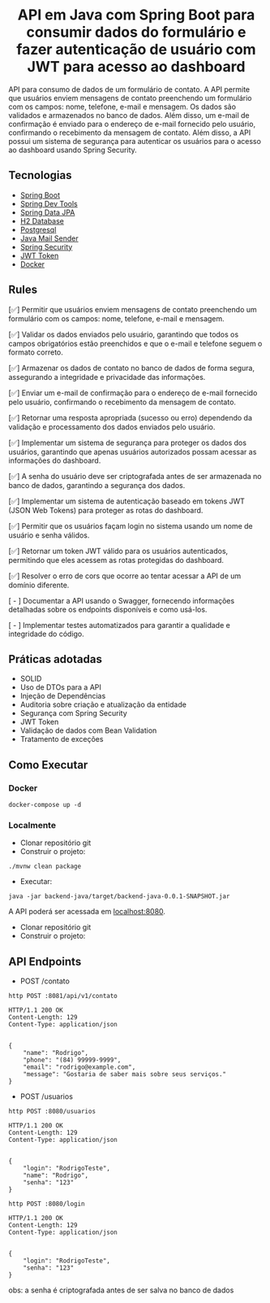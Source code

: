 <h1 align="center">
  API em Java com Spring Boot para consumir dados do formulário e fazer autenticação de usuário com JWT para acesso ao dashboard
</h1>

API para consumo de dados de um formulário de contato. A API permite que usuários enviem mensagens de contato preenchendo um formulário com os campos: nome, telefone, e-mail e mensagem. Os dados são validados e armazenados no banco de dados. Além disso, um e-mail de confirmação é enviado para o endereço de e-mail fornecido pelo usuário, confirmando o recebimento da mensagem de contato. Além disso, a API possui um sistema de segurança para autenticar os usuários para o acesso ao dashboard usando Spring Security.

## Tecnologias

-   [Spring Boot](https://spring.io/projects/spring-boot)
-   [Spring Dev Tools](https://spring.io/tools)
-   [Spring Data JPA](https://docs.spring.io/spring-data/jpa/reference/jpa/query-methods.html#jpa.query-methods.at-query)
-   [H2 Database](https://docs.spring.io/spring-framework/)
-   [Postgresql](https://www.postgresql.org/)
-   [Java Mail Sender](https://docs.spring.io/spring-framework/)
-   [Spring Security](https://spring.io/guides/gs/securing-web)
-   [JWT Token](https://jwt.io/)
-   [Docker](https://www.docker.com/)

## Rules

[✅] Permitir que usuários enviem mensagens de contato preenchendo um formulário com os campos: nome, telefone, e-mail e mensagem.

[✅] Validar os dados enviados pelo usuário, garantindo que todos os campos obrigatórios estão preenchidos e que o e-mail e telefone seguem o formato correto.

[✅] Armazenar os dados de contato no banco de dados de forma segura, assegurando a integridade e privacidade das informações.

[✅] Enviar um e-mail de confirmação para o endereço de e-mail fornecido pelo usuário, confirmando o recebimento da mensagem de contato.

[✅] Retornar uma resposta apropriada (sucesso ou erro) dependendo da validação e processamento dos dados enviados pelo usuário.

[✅] Implementar um sistema de segurança para proteger os dados dos usuários, garantindo que apenas usuários autorizados possam acessar as informações do dashboard.

[✅] A senha do usuário deve ser criptografada antes de ser armazenada no banco de dados, garantindo a segurança dos dados.

[✅] Implementar um sistema de autenticação baseado em tokens JWT (JSON Web Tokens) para proteger as rotas do dashboard.

[✅] Permitir que os usuários façam login no sistema usando um nome de usuário e senha válidos.

[✅] Retornar um token JWT válido para os usuários autenticados, permitindo que eles acessem as rotas protegidas do dashboard.

[✅] Resolver o erro de cors que ocorre ao tentar acessar a API de um domínio diferente.

[ - ] Documentar a API usando o Swagger, fornecendo informações detalhadas sobre os endpoints disponíveis e como usá-los.

[ - ] Implementar testes automatizados para garantir a qualidade e integridade do código.

## Práticas adotadas

-   SOLID
-   Uso de DTOs para a API
-   Injeção de Dependências
-   Auditoria sobre criação e atualização da entidade
-   Segurança com Spring Security
-   JWT Token
-   Validação de dados com Bean Validation
-   Tratamento de exceções

## Como Executar

### Docker

```
docker-compose up -d
```

### Localmente

-   Clonar repositório git
-   Construir o projeto:

```
./mvnw clean package
```

-   Executar:

```
java -jar backend-java/target/backend-java-0.0.1-SNAPSHOT.jar
```

A API poderá ser acessada em [localhost:8080](http://localhost:8080).

-   Clonar repositório git
-   Construir o projeto:

## API Endpoints

-   POST /contato

```
http POST :8081/api/v1/contato

HTTP/1.1 200 OK
Content-Length: 129
Content-Type: application/json


{
    "name": "Rodrigo",
    "phone": "(84) 99999-9999",
    "email": "rodrigo@example.com",
    "message": "Gostaria de saber mais sobre seus serviços."
}
```

-   POST /usuarios

```
http POST :8080/usuarios

HTTP/1.1 200 OK
Content-Length: 129
Content-Type: application/json


{
    "login": "RodrigoTeste",
    "name": "Rodrigo",
    "senha": "123"
}
```


```
http POST :8080/login

HTTP/1.1 200 OK
Content-Length: 129
Content-Type: application/json


{
    "login": "RodrigoTeste",
    "senha": "123"
}
```


obs: a senha é criptografada antes de ser salva no banco de dados
